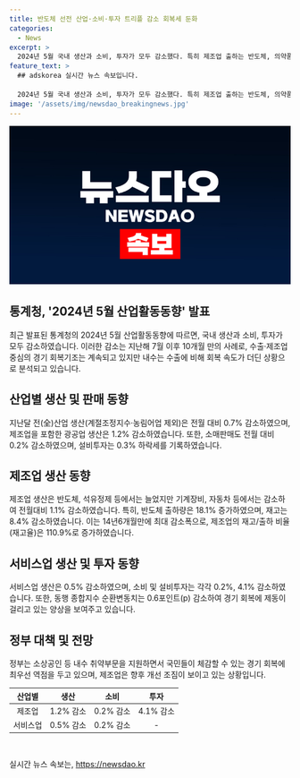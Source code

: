 ```yaml
---
title: 반도체 선전 산업·소비·투자 트리플 감소 회복세 둔화
categories:
  - News
excerpt: >
  2024년 5월 국내 생산과 소비, 투자가 모두 감소했다. 특히 제조업 출하는 반도체, 의약품 등에서 증가했지만 자동차, 전자부품 등에서 감소했다. 이에 정부는 수출 호조세로 경기 회복은 지속되나, 내수는 회복 속도가 더딘 상황이라고 분석하고 소상공인 등 내수 취약부문을 집중 지원할 계획이다. 또한, 제조업의 경우 개선 조짐이 있으며 6월에는 항공기, 반도체 장비 도입 등으로 개선이 예상된다.
feature_text: >
  ## adskorea 실시간 뉴스 속보입니다.

  2024년 5월 국내 생산과 소비, 투자가 모두 감소했다. 특히 제조업 출하는 반도체, 의약품 등에서 증가했지만 자동차, 전자부품 등에서 감소했다. 이에 정부는 수출 호조세로 경기 회복은 지속되나, 내수는 회복 속도가 더딘 상황이라고 분석하고 소상공인 등 내수 취약부문을 집중 지원할 계획이다. 또한, 제조업의 경우 개선 조짐이 있으며 6월에는 항공기, 반도체 장비 도입 등으로 개선이 예상된다.
image: '/assets/img/newsdao_breakingnews.jpg'
---
```


<p><img src="/assets/img/newsdao_breakingnews.jpg" alt="adskorea 속보" /></p>

<h2 data-ke-size="size26">통계청, '2024년 5월 산업활동동향' 발표</h2>

<p data-ke-size="size16">최근 발표된 통계청의 2024년 5월 산업활동동향에 따르면, 국내 생산과 소비, 투자가 모두 감소하였습니다. 이러한 감소는 지난해 7월 이후 10개월 만의 사례로, 수출·제조업 중심의 경기 회복기조는 계속되고 있지만 내수는 수출에 비해 회복 속도가 더딘 상황으로 분석되고 있습니다.</p>

<h2 data-ke-size="size26">산업별 생산 및 판매 동향</h2>

<p data-ke-size="size16">지난달 전(全)산업 생산(계절조정지수·농림어업 제외)은 전월 대비 0.7% 감소하였으며, 제조업을 포함한 광공업 생산은 1.2% 감소하였습니다. 또한, 소매판매도 전월 대비 0.2% 감소하였으며, 설비투자는 0.3% 하락세를 기록하였습니다.</p>

<h2 data-ke-size="size26">제조업 생산 동향</h2>

<p data-ke-size="size16">제조업 생산은 반도체, 석유정제 등에서는 늘었지만 기계장비, 자동차 등에서는 감소하여 전월대비 1.1% 감소하였습니다. 특히, 반도체 출하량은 18.1% 증가하였으며, 재고는 8.4% 감소하였습니다. 이는 14년6개월만에 최대 감소폭으로, 제조업의 재고/출하 비율(재고율)은 110.9%로 증가하였습니다.</p>

<h2 data-ke-size="size26">서비스업 생산 및 투자 동향</h2>

<p data-ke-size="size16">서비스업 생산은 0.5% 감소하였으며, 소비 및 설비투자는 각각 0.2%, 4.1% 감소하였습니다. 또한, 동행 종합지수 순환변동치는 0.6포인트(p) 감소하여 경기 회복에 제동이 걸리고 있는 양상을 보여주고 있습니다.</p>

<h2 data-ke-size="size26">정부 대책 및 전망</h2>

<p data-ke-size="size16">정부는 소상공인 등 내수 취약부문을 지원하면서 국민들이 체감할 수 있는 경기 회복에 최우선 역점을 두고 있으며, 제조업은 향후 개선 조짐이 보이고 있는 상황입니다.</p>

<table>
    <thead>
        <tr>
            <th style="text-align: center;">산업별</th>
            <th style="text-align: center;">생산</th>
            <th style="text-align: center;">소비</th>
            <th style="text-align: center;">투자</th>
        </tr>
    </thead>
    <tbody>
        <tr>
            <td style="text-align: center;">제조업</td>
            <td style="text-align: center;">1.2% 감소</td>
            <td style="text-align: center;">0.2% 감소</td>
            <td style="text-align: center;">4.1% 감소</td>
        </tr>
        <tr>
            <td style="text-align: center;">서비스업</td>
            <td style="text-align: center;">0.5% 감소</td>
            <td style="text-align: center;">0.2% 감소</td>
            <td style="text-align: center;">-</td>
        </tr>
    </tbody>
</table>

<p data-ke-size="size16">&nbsp;</p>
실시간 뉴스 속보는, <a href="https://newsdao.kr" rel="dofollow">https://newsdao.kr</a>


